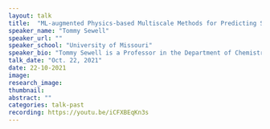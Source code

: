 ```yaml
---
layout: talk
title:  "ML-augmented Physics-based Multiscale Methods for Predicting Shock-induced Detonation"
speaker_name: "Tommy Sewell" 
speaker_url: ""
speaker_school: "University of Missouri"
speaker_bio: "Tommy Sewell is a Professor in the Department of Chemistry with an adjunct appointment as Professor in MAE. Prior to moving to MU 13 years ago to pursue an academic career, Sewell was a technical staff member in the Theoretical Division at Los Alamos National Laboratory for nearly 15 years. He has over 100 journal publications in the areas of materials theory & simulation and fundamental theoretical chemical dynamics. Sewell was named APS Fellow in 2017 for his sustained contributions to the field of shock compression of condensed matter. He is PI for an active DoD/AFOSR MURI project, Integrating multiscale modeling and experiments to develop a meso-informed predictive capability for explosives safety and performance (federal award number FA9550-19-1-0318). At MU, Sewell has served as PI or Co-PI on funded federal research grants from AFOSR, ARO, DTRA, NNSA, and ONR. Recent graduate student/postdoctoral outcomes from Sewell’s group at MU include research appointments at Lawrence Livermore National Laboratory, Los Alamos, NIH, and the U.S. Army Research Laboratory; tenure-track faculty positions in MAE at Ole Miss and Chemistry at Ferris State University; and permanent positions in scientific software development and industry."
talk_date: "Oct. 22, 2021"
date: 22-10-2021
image: 
research_image: 
thumbnail:
abstract: ""
categories: talk-past
recording: https://youtu.be/iCFXBEqKn3s
---
```


